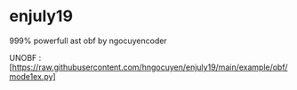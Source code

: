 # enjuly19
999% powerfull ast obf by ngocuyencoder

UNOBF : [https://raw.githubusercontent.com/hngocuyen/enjuly19/main/example/obf/mode1ex.py]
